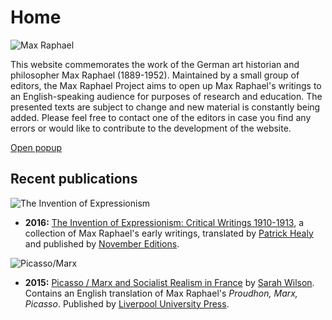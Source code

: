 # Home

![Max Raphael](/assets/home/silhouette.png)

This website commemorates the work of the German art historian and philosopher Max Raphael \(1889-1952\). Maintained by a small group of editors, the Max Raphael Project aims to open up Max Raphael's writings to an English-speaking audience for purposes of research and education. The presented texts are subject to change and new material is constantly being added. Please feel free to contact one of the editors in case you find any errors or would like to contribute to the development of the website.

<a class="test-popup-link" href="/assets/home/silhouette.png">Open popup</a>

## Recent publications

![The Invention of Expressionism](/assets/home/theinventionofexpressionism.jpg)

* **2016:** [The Invention of Expressionism: Critical Writings 1910-1913](https://amzn.com/9492027097), a collection of Max Raphael's early writings, translated by [Patrick Healy](http://patrick-healy.com/) and published by [November Editions](http://novembereditions.com/).

![Picasso/Marx](/assets/home/picassomarx.jpg)

* **2015:** [Picasso / Marx and Socialist Realism in France](http://a.co/2re4pSA) by [Sarah Wilson](http://courtauld.ac.uk/people/sarah-wilson). Contains an English translation of Max Raphael's _Proudhon, Marx, Picasso_. Published by [Liverpool University Press](https://liverpooluniversitypress.co.uk/products/60692).

<script type="text/javascript">
$('.test-popup-link').magnificPopup({
  type: 'image'
  // other options
});
</script>